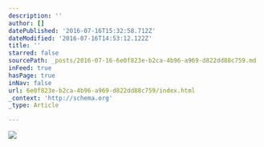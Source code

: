 ```yaml
---
description: ''
author: []
datePublished: '2016-07-16T15:32:58.712Z'
dateModified: '2016-07-16T14:53:12.122Z'
title: ''
starred: false
sourcePath: _posts/2016-07-16-6e0f823e-b2ca-4b96-a969-d822dd88c759.md
inFeed: true
hasPage: true
inNav: false
url: 6e0f823e-b2ca-4b96-a969-d822dd88c759/index.html
_context: 'http://schema.org'
_type: Article

---
```

![](https://the-grid-user-content.s3-us-west-2.amazonaws.com/26cc07f9-c44e-4a6c-bbf0-f99c2bea8f94.jpg)